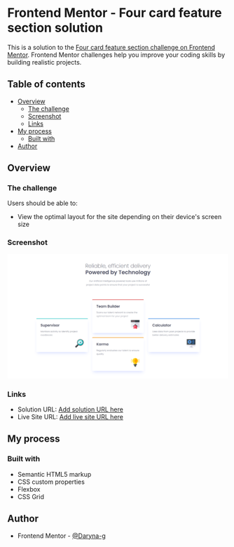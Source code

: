 # Frontend Mentor - Four card feature section solution

This is a solution to the [Four card feature section challenge on Frontend Mentor](https://www.frontendmentor.io/challenges/four-card-feature-section-weK1eFYK). Frontend Mentor challenges help you improve your coding skills by building realistic projects.

## Table of contents

- [Overview](#overview)
  - [The challenge](#the-challenge)
  - [Screenshot](#screenshot)
  - [Links](#links)
- [My process](#my-process)
  - [Built with](#built-with)
- [Author](#author)

## Overview

### The challenge

Users should be able to:

- View the optimal layout for the site depending on their device's screen size

### Screenshot

![](./design/screenshots/screenshot.png)

### Links

- Solution URL: [Add solution URL here](https://www.frontendmentor.io/solutions/recipe-page-rAN4BR9s1r)
- Live Site URL: [Add live site URL here](https://daryna-g.github.io/Frontend-Mentor--Recipe-page/)

## My process

### Built with

- Semantic HTML5 markup
- CSS custom properties
- Flexbox
- CSS Grid

## Author
- Frontend Mentor - [@Daryna-g](https://www.frontendmentor.io/profile/Daryna-g)
